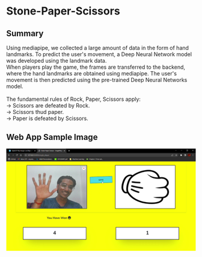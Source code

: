 # Stone-Paper-Scissors
## Summary
Using mediapipe, we collected a large amount of data in the form of hand landmarks. To predict the user's movement, a Deep Neural Network model was developed using the landmark data.<br>
When players play the game, the frames are transferred to the backend, where the hand landmarks are obtained using mediapipe. The user's movement is then predicted using the pre-trained Deep Neural Networks model.<br><br>
The fundamental rules of Rock, Paper, Scissors apply:<br>
  -> Scissors are defeated by Rock.<br>
  -> Scissors thud paper.<br>
  -> Paper is defeated by Scissors.<br>

## Web App Sample Image
![Sample](https://github.com/aryan7781/Stone-Paper-Scissor/blob/master/New%20folder/3.png?raw=true)
